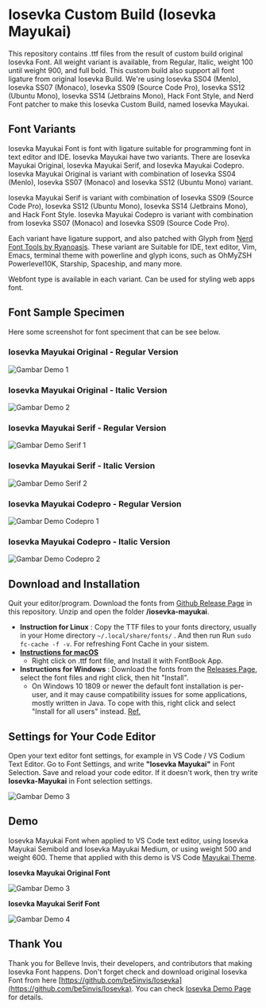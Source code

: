 # Iosevka Custom Build (Iosevka Mayukai)

This repository contains .ttf files from the result of custom build original Iosevka Font. All weight variant is available, from Regular, Italic, weight 100 until weight 900, and full bold. This custom build also support all font ligature from original Iosevka Build. We're using Iosevka SS04 (Menlo), Iosevka SS07 (Monaco), Iosevka SS09 (Source Code Pro), Iosevka SS12 (Ubuntu Mono), Iosevka SS14 (Jetbrains Mono), Hack Font Style, and Nerd Font patcher to make this Iosevka Custom Build, named Iosevka Mayukai.

## Font Variants

Iosevka Mayukai Font is font with ligature suitable for programming font in text editor and IDE. Iosevka Mayukai have two variants. There are Iosevka Mayukai Original, Iosevka Mayukai Serif, and Iosevka Mayukai Codepro. Iosevka Mayukai Original is variant with combination of Iosevka SS04 (Menlo), Iosevka SS07 (Monaco) and Iosevka SS12 (Ubuntu Mono) variant.

Iosevka Mayukai Serif is variant with combination of Iosevka SS09 (Source Code Pro), Iosevka SS12 (Ubuntu Mono), Iosevka SS14 (Jetbrains Mono), and Hack Font Style. Iosevka Mayukai Codepro is variant with combination from Iosevka SS07 (Monaco) and Iosevka SS09 (Source Code Pro).

Each variant have ligature support, and also patched with Glyph from [Nerd Font Tools by Ryanoasis](https://github.com/ryanoasis/nerd-fonts). These variant are Suitable for IDE, text editor, Vim, Emacs, terminal theme with powerline and glyph icons, such as OhMyZSH Powerlevel10K, Starship, Spaceship, and many more.

Webfont type is available in each variant. Can be used for styling web apps font.

## Font Sample Specimen

Here some screenshot for font speciment that can be see below.

### Iosevka Mayukai Original - Regular Version

![Gambar Demo 1](https://raw.githubusercontent.com/Iosevka-Mayukai/Iosevka-Mayukai/master/sampel1.png)

### Iosevka Mayukai Original - Italic Version

![Gambar Demo 2](https://raw.githubusercontent.com/Iosevka-Mayukai/Iosevka-Mayukai/master/sampel2.png)

### Iosevka Mayukai Serif - Regular Version

![Gambar Demo Serif 1](https://raw.githubusercontent.com/Iosevka-Mayukai/Iosevka-Mayukai/master/sampel-serif.png)

### Iosevka Mayukai Serif - Italic Version

![Gambar Demo Serif 2](https://raw.githubusercontent.com/Iosevka-Mayukai/Iosevka-Mayukai/master/sampel-serif-italic.png)

### Iosevka Mayukai Codepro - Regular Version

![Gambar Demo Codepro 1](https://raw.githubusercontent.com/Iosevka-Mayukai/Iosevka-Mayukai/master/sampel-codepro.png)

### Iosevka Mayukai Codepro - Italic Version

![Gambar Demo Codepro 2](https://raw.githubusercontent.com/Iosevka-Mayukai/Iosevka-Mayukai/master/sampel-codepro-italic.png)

## Download and Installation

Quit your editor/program. Download the fonts from [Github Release Page](https://github.com/Iosevka-Mayukai/Iosevka-Mayukai/releases) in this repository. Unzip and open the folder **/iosevka-mayukai**.

- **Instruction for Linux** : Copy the TTF files to your fonts directory, usually in your Home directory `~/.local/share/fonts/` . And then run Run `sudo fc-cache -f -v`. For refreshing Font Cache in your sistem.
- **[Instructions for macOS](http://support.apple.com/kb/HT2509)**
  - Right click on .ttf font file, and Install it with FontBook App.
- **Instructions for Windows** : Download the fonts from the [Releases Page](https://github.com/Iosevka-Mayukai/Iosevka-Mayukai/releases), select the font files and right click, then hit "Install".
  - On Windows 10 1809 or newer the default font installation is per-user, and it may cause compatibility issues for some applications, mostly written in Java. To cope with this, right click and select "Install for all users" instead. [Ref.](https://youtrack.jetbrains.com/issue/JRE-1166?p=IDEA-200145)

## Settings for Your Code Editor

Open your text editor font settings, for example in VS Code / VS Codium Text Editor. Go to Font Settings, and write **"Iosevka Mayukai"** in Font Selection. Save and reload your code editor. If it doesn't work, then try write **Iosevka-Mayukai** in Font selection settings.

![Gambar Demo 3](https://raw.githubusercontent.com/Iosevka-Mayukai/Iosevka-Mayukai/master/sampel3.png)

## Demo

Iosevka Mayukai Font when applied to VS Code text editor, using Iosevka Mayukai Semibold and Iosevka Mayukai Medium, or using weight 500 and weight 600. Theme that applied with this demo is VS Code [Mayukai Theme](https://marketplace.visualstudio.com/items?itemName=GulajavaMinistudio.mayukaithemevsc).

**Iosevka Mayukai Original Font**

![Gambar Demo 3](https://raw.githubusercontent.com/Iosevka-Mayukai/Iosevka-Mayukai/master/code_iosevkamayukai.png)

**Iosevka Mayukai Serif Font**

![Gambar Demo 4](https://raw.githubusercontent.com/Iosevka-Mayukai/Iosevka-Mayukai/master/code-iosevka-mayukai-serif.png)

## Thank You

Thank you for Belleve Invis, their developers, and contributors that making Iosevka Font happens. Don't forget check and download original Iosevka Font from here [https://github.com/be5invis/Iosevka](https://github.com/be5invis/Iosevka). You can check [Iosevka Demo Page](https://typeof.net/Iosevka/) for details.
